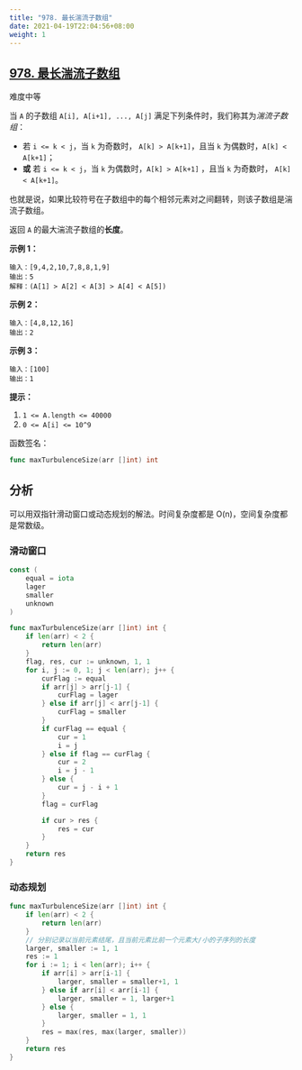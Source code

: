 ```yaml
---
title: "978. 最长湍流子数组"
date: 2021-04-19T22:04:56+08:00
weight: 1
---
```


## [978. 最长湍流子数组](https://leetcode-cn.com/problems/longest-turbulent-subarray/)

难度中等

当 `A` 的子数组 `A[i], A[i+1], ..., A[j]` 满足下列条件时，我们称其为*湍流子数组*：

- 若 `i <= k < j`，当 `k` 为奇数时， `A[k] > A[k+1]`，且当 `k` 为偶数时，`A[k] < A[k+1]`；
- **或** 若 `i <= k < j`，当 `k` 为偶数时，`A[k] > A[k+1]` ，且当 `k` 为奇数时， `A[k] < A[k+1]`。

也就是说，如果比较符号在子数组中的每个相邻元素对之间翻转，则该子数组是湍流子数组。

返回 `A` 的最大湍流子数组的**长度**。



**示例 1：**

```
输入：[9,4,2,10,7,8,8,1,9]
输出：5
解释：(A[1] > A[2] < A[3] > A[4] < A[5])
```

**示例 2：**

```
输入：[4,8,12,16]
输出：2
```

**示例 3：**

```
输入：[100]
输出：1
```



**提示：**

1. `1 <= A.length <= 40000`
2. `0 <= A[i] <= 10^9`

函数签名：

```go
func maxTurbulenceSize(arr []int) int
```

## 分析

可以用双指针滑动窗口或动态规划的解法。时间复杂度都是 O(n)，空间复杂度都是常数级。

### 滑动窗口

```go
const (
	equal = iota
	lager
	smaller
	unknown
)

func maxTurbulenceSize(arr []int) int {
	if len(arr) < 2 {
		return len(arr)
	}
	flag, res, cur := unknown, 1, 1
	for i, j := 0, 1; j < len(arr); j++ {
		curFlag := equal
		if arr[j] > arr[j-1] {
			curFlag = lager
		} else if arr[j] < arr[j-1] {
			curFlag = smaller
		}
		if curFlag == equal {
			cur = 1
			i = j
		} else if flag == curFlag {
			cur = 2
			i = j - 1
		} else {
			cur = j - i + 1
		}
		flag = curFlag

		if cur > res {
			res = cur
		}
	}
	return res
}
```

### 动态规划

```go
func maxTurbulenceSize(arr []int) int {
	if len(arr) < 2 {
		return len(arr)
	}
	// 分别记录以当前元素结尾，且当前元素比前一个元素大/小的子序列的长度
	larger, smaller := 1, 1
	res := 1
	for i := 1; i < len(arr); i++ {
		if arr[i] > arr[i-1] {
			larger, smaller = smaller+1, 1
		} else if arr[i] < arr[i-1] {
			larger, smaller = 1, larger+1
		} else {
			larger, smaller = 1, 1
		}
		res = max(res, max(larger, smaller))
	}
	return res
}
```
